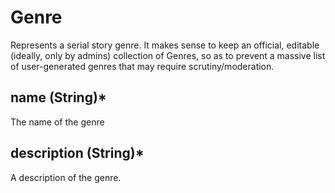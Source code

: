 # Genre

Represents a serial story genre. It makes sense to keep an official, editable (ideally, only by admins) collection of Genres, so as to prevent a massive list of user-generated genres that may require scrutiny/moderation.

## name (String)*

The name of the genre

## description (String)*

A description of the genre.